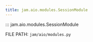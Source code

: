```yaml
---
title: jam.aio.modules.SessionModule
---
```


::: jam.aio.modules.SessionModule

FILE PATH: `jam/aio/modules.py`